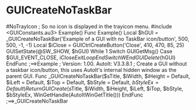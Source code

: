 # GUICreateNoTaskBar
#NoTrayIcon ; So no icon is displayed in the trayicon menu. #include &lt;GUIConstants.au3>  Example()  Func Example()     Local $hGUI = _GUICreateNoTaskBar('Example of a GUI with no TaskBar icon/button', 500, 500, -1, -1)     Local $iClose = GUICtrlCreateButton('Close', 410, 470, 85, 25)     GUISetState(@SW_SHOW, $hGUI)      While 1         Switch GUIGetMsg()             Case $GUI_EVENT_CLOSE, $iClose                 ExitLoop         EndSwitch     WEnd     GUIDelete($hGUI) EndFunc   ;==>Example  ; Version: 1.00. AutoIt: V3.3.8.1 ; Create a GUI without a taskbar icon/button, this uses AutoIt's internal hidden window as the parent GUI. Func _GUICreateNoTaskBar($sTitle, $iWidth, $iHeight = Default, $iLeft = Default, $iTop = Default, $bStyle = Default, $bStyleEx = Default)     Return GUICreate($sTitle, $iWidth, $iHeight, $iLeft, $iTop, $bStyle, $bStyleEx, WinGetHandle(AutoItWinGetTitle())) EndFunc   ;==>_GUICreateNoTaskBar
